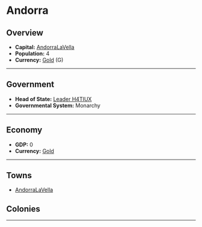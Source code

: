 # Andorra

## Overview

- **Capital:** [AndorraLaVella](AndorraLaVella)
- **Population:** 4
- **Currency:** [Gold](Gold) (G)

---

## Government

- **Head of State:** [Leader H4TIUX](H4TIUX)
- **Governmental System:** Monarchy

---

## Economy

- **GDP:** <!--GDP-->0<!--GDP-->
- **Currency:** [Gold](Gold)

---

## Towns

- [AndorraLaVella](AndorraLaVella)

## Colonies



---